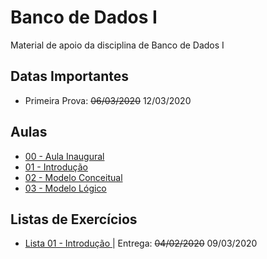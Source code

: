 # Banco de Dados I
Material de apoio da disciplina de Banco de Dados I

## Datas Importantes
- Primeira Prova: <strike>06/03/2020</strike> 12/03/2020

## Aulas
- <a href="aulas/00%20-%20Inaugural/00%20-%20Inaugural.pdf"> 00 - Aula Inaugural </a>
- <a href="aulas/01%20-%20Introdução/01%20-%20Introdução.pdf"> 01 - Introdução </a>
- <a href="aulas/02%20-%20Modelagem%20Conceitual/02%20-%20Modelagem%20Conceitual.pdf"> 02 - Modelo Conceitual </a>
- <a href="aulas/03%20-%20Modelo%20Lógico/03%20-%20Modelo%20Lógico.pdf"> 03 - Modelo Lógico </a>

## Listas de Exercícios
- <a href="atividades/lista01/lista01.pdf"> Lista 01 - Introdução </a> | Entrega: <strike>04/02/2020</strike> 09/03/2020